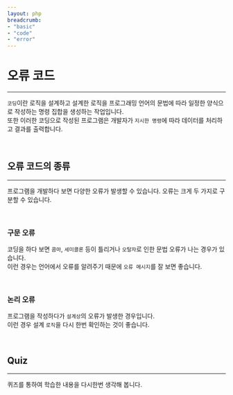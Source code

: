 ```yaml
---
layout: php
breadcrumb:
- "basic"
- "code"
- "error"
---
```


# 오류 코드
---
`코딩`이란 로직을 설계하고 설계한 로직을 프로그래밍 언어의 문법에 따라 일정한 양식으로 작성하는 명령 집합을 생성하는 작업입니다.  
또한 이러한 코딩으로 작성된 프로그램은 개발자가 `지시한 명령`에 따라 데이터를 처리하고 결과를 출력합니다.  

<br>

## 오류 코드의 종류
---
프로그램을 개발하다 보면 다양한 오류가 발생할 수 있습니다. 오류는 크게 두 가지로 구분할 수 있습니다.  

<br>

### 구문 오류 
코딩을 하다 보면 `콤마`, `세미콜론` 등이 틀리거나 `오탈자`로 인한 문법 오류가 나는 경우가 있습니다.  
이런 경우는 언어에서 오류를 알려주기 때문에 `오류 메시지`를 잘 보면 좋습니다.  

<br>

### 논리 오류
프로그램을 작성하다가 `설계상`의 오류가 발생한 경우입니다.  
이런 경우 설계 `로직`을 다시 한번 확인하는 것이 좋습니다.  

<br>

## Quiz
---
퀴즈를 통하여 학습한 내용을 다시한번 생각해 봅니다.

<br>
<br>